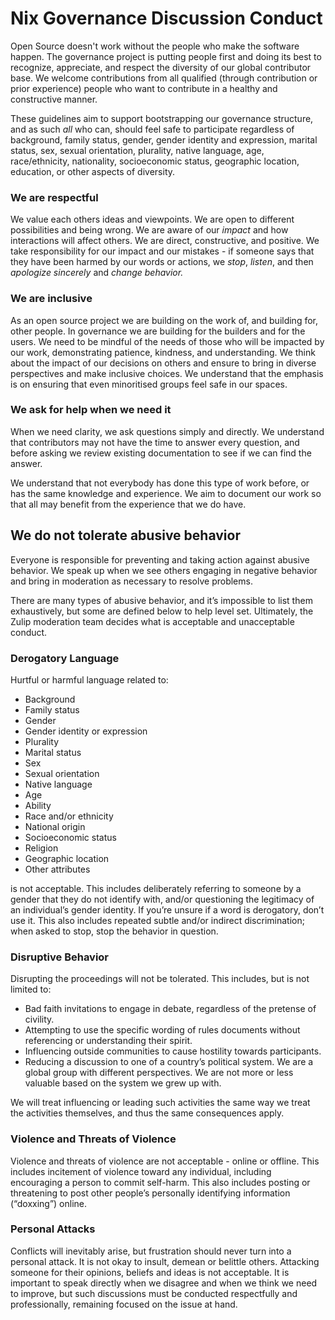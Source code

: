 # Nix Governance Discussion Conduct

Open Source doesn't work without the people who make the software happen. The governance project is putting people first and doing its best to recognize, appreciate, and respect the diversity of our global contributor base. We welcome contributions from all qualified (through contribution or prior experience) people who want to contribute in a healthy and constructive manner.

These guidelines aim to support bootstrapping our governance structure, and as such *all* who can, should feel safe to participate regardless of background, family status, gender, gender identity and expression, marital status, sex, sexual orientation, plurality, native language, age, race/ethnicity, nationality, socioeconomic status, geographic location, education, or other aspects of diversity.

### We are respectful

We value each others ideas and viewpoints. We are open to different possibilities and being wrong. We are aware of our *impact* and how interactions will affect others. We are direct, constructive, and positive. We take responsibility for our impact and our mistakes - if someone says that they have been harmed by our words or actions, we *stop*, *listen*, and then *apologize sincerely* and *change behavior.*

### We are inclusive

As an open source project we are building on the work of, and building for, other people. In governance we are building for the builders and for the users. We need to be mindful of the needs of those who will be impacted by our work, demonstrating patience, kindness, and understanding. We think about the impact of our decisions on others and ensure to bring in diverse perspectives and make inclusive choices. We understand that the emphasis is on ensuring that even minoritised groups feel safe in our spaces.

### We ask for help when we need it

When we need clarity, we ask questions simply and directly. We understand that contributors may not have the time to answer every question, and before asking we review existing documentation to see if we can find the answer.

We understand that not everybody has done this type of work before, or has the same knowledge and experience. We aim to document our work so that all may benefit from the experience that we do have.

## We do not tolerate abusive behavior

Everyone is responsible for preventing and taking action against abusive behavior. We speak up when we see others engaging in negative behavior and bring in moderation as necessary to resolve problems.

There are many types of abusive behavior, and it’s impossible to list them exhaustively, but some are defined below to help level set. Ultimately, the Zulip moderation team decides what is acceptable and unacceptable conduct.

### Derogatory Language

Hurtful or harmful language related to:

- Background
- Family status
- Gender
- Gender identity or expression
- Plurality
- Marital status
- Sex
- Sexual orientation
- Native language
- Age
- Ability
- Race and/or ethnicity
- National origin
- Socioeconomic status
- Religion
- Geographic location
- Other attributes

is not acceptable. This includes deliberately referring to someone by a gender that they do not identify with, and/or questioning the legitimacy of an individual’s gender identity. If you’re unsure if a word is derogatory, don’t use it. This also includes repeated subtle and/or indirect discrimination; when asked to stop, stop the behavior in question.

### Disruptive Behavior

Disrupting the proceedings will not be tolerated. This includes, but is not limited to:

- Bad faith invitations to engage in debate, regardless of the pretense of civility.
- Attempting to use the specific wording of rules documents without referencing or understanding their spirit.
- Influencing outside communities to cause hostility towards participants.
- Reducing a discussion to one of a country’s political system. We are a global group with different perspectives. We are not more or less valuable based on the system we grew up with.

We will treat influencing or leading such activities the same way we treat the activities themselves, and thus the same consequences apply.

### Violence and Threats of Violence

Violence and threats of violence are not acceptable - online or offline. This includes incitement of violence toward any individual, including encouraging a person to commit self-harm. This also includes posting or threatening to post other people’s personally identifying information (“doxxing”) online.

### Personal Attacks

Conflicts will inevitably arise, but frustration should never turn into a personal attack. It is not okay to insult, demean or belittle others. Attacking someone for their opinions, beliefs and ideas is not 
acceptable. It is important to speak directly when we disagree and when we think we need to improve, but such discussions must be conducted respectfully and professionally, remaining focused on the issue at hand.
